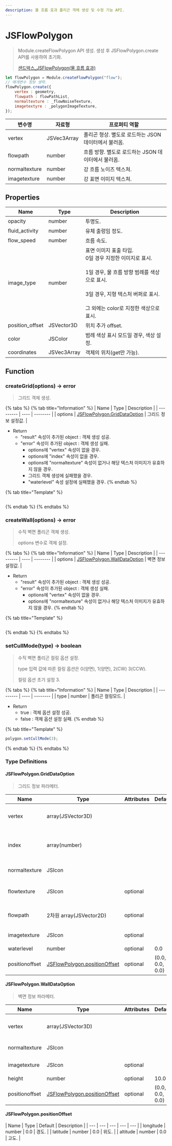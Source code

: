 ```yaml
---
description: 물 흐름 효과 폴리곤 객체 생성 및 수정 기능 API.
---
```


# JSFlowPolygon

> Module.createFlowPolygon API 생성.
> 생성 후 JSFlowPolygon.create API를 사용하여 초기화.
> 
> [샌드박스_JSFlowPolygon(물 흐름 효과)](https://sandbox.dtwincloud.com/code/main.do?id=object_flowpolygon)

```javascript
let flowPolygon = Module.createFlowPolygon("flow");
// 매개변수 정보 생략.
flowPolygon.create({
    vertex : geometry,
    flowpath : flowPathList,
    normaltexture : _flowNoiseTexture,
    imagetextyre : _polygonImageTexture,
});
```

| 변수명    | 자료형    | 프로퍼티 역할 |
| ------ | ------ | ------- |
| vertex  | JSVec3Array | 폴리곤 형상. 별도로 로드하는 JSON 데이터에서 불러옴.      |
| flowpath | number | 흐름 방향. 별도로 로드하는 JSON 데이터에서 불러옴.     |
| normaltexture  | number | 강 흐름 노이즈 텍스쳐.      |
| imagetexture   | number | 강 표면 이미지 텍스쳐. |

## Properties

| Name                    | Type    | Description                                      |
| ----------------------- | ------- | ------------------------------------------------ |
| opacity           | number  | 투명도. |
| fluid_activity    | number  | 유체 출렁임 정도.             |
| flow_speed        | number  | 흐름 속도.        |
| image_type        | number  | 표면 이미지 표출 타입.<br>0일 경우 지정한 이미지로 표시.</br><br>1일 경우, 물 흐름 방향 범례를 색상으로 표시.</br><br>3일 경우, 지형 텍스처 버퍼로 표시.</br><br>그 외에는 color로 지정한 색상으로 표시.</br>                              |
| position_offset   | JSVector3D | 위치 추가 offset.                         |
| color             | JSColor  | 범례 색상 표시 모드일 경우, 색상 설정.                    |
| coordinates       | JSVec3Array  | 객체의 위치(get만 가능).             |

## Function

### createGrid(options) → error

> 그리드 객체 생성.

{% tabs %}
{% tab title="Information" %}
| Name | Type | Description |
| --------- | ---- | -------- |
| options | [JSFlowPolygon.GridDataOption](jsflowpolygon.md#jsflowpolygon.griddataoption) | 그리드 정보 설정값.   |

* Return
  * "result" 속성이 추가된 object : 객체 생성 성공.
  * "error" 속성이 추가된 object : 객체 생성 실패.
    * options에 "vertex" 속성이 없을 경우.
    * options에 "index" 속성이 없을 경우.
    * options에 "normaltexture" 속성이 없거나 해당 텍스처 이미지가 유효하지 않을 경우.
    * 그리드 객체 생성에 실패했을 경우.
    * "waterlevel" 속성 설정에 실패했을 경우.
{% endtab %}

{% tab title="Template" %}
```javascript
```
{% endtab %}
{% endtabs %}

### createWall(options) → error

> 수직 벽면 폴리곤 객체 생성.
>
> options 변수로 객체 설정.

{% tabs %}
{% tab title="Information" %}
| Name | Type | Description |
| --------- | ---- | -------- |
| options | [JSFlowPolygon.WallDataOption](jsflowpolygon.md#jsflowpolygon.walldataoption) | 벽면 정보 설정값.   |

* Return
  * "result" 속성이 추가된 object : 객체 생성 성공.
  * "error" 속성이 추가된 object : 객체 생성 실패.
    * options에 "vertex" 속성이 없을 경우.
    * options에 "normaltexture" 속성이 없거나 해당 텍스처 이미지가 유효하지 않을 경우.
{% endtab %}

{% tab title="Template" %}
```javascript
```
{% endtab %}
{% endtabs %}

### setCullMode(type) → boolean

> 수직 벽면 폴리곤 컬링 옵션 설정.
> 
> type 입력 값에 따른 컬링 옵션은 0(양면), 1(양면), 2(CW) 3(CCW).
>
> 컬링 옵션 초기 설정 3.

{% tabs %}
{% tab title="Information" %}
| Name | Type | Description |
| --------- | ---- | -------- |
| type | number  | 폴리곤 컬링모드. |

* Return
  * true : 객체 옵션 설정 성공.
  * false : 객체 옵션 설정 실패.
{% endtab %}

{% tab title="Template" %}
```javascript
polygon.setCullMode(3);
```
{% endtab %}
{% endtabs %}

### Type Definitions

#### JSFlowPolygon.GridDataOption

> 그리드 정보 파라메터.

| Name | Type | Attributes | Default | Description |
| --- | --- | --- | --- | --- |
| vertex | array(JSVector3D) |  |  | 그리드를 이루는 점들의 좌표 목록. |
| index | array(number) |  |  | 그리드를 이루는 점들의 인덱스 좌표 목록. |
| normaltexture | JSIcon |            |         | 재질 노말 텍스처. |
| flowtexture | JSIcon | optional |         | flow map(텍스처 직접 전달). |
| flowpath | 2차원 array(JSVector2D) | optional |         | flow map(path 전달). |
| imagetexture | JSIcon | optional |         | 표면 이미지 텍스처. |
| waterlevel | number | optional | 0.0 | 수위. |
| positionoffset | [JSFlowPolygon.positionOffset](jsflowpolygon.md#jsflowpolygon.positionoffset) | optional | (0.0, 0.0, 0.0) | 위치 offset. |

#### JSFlowPolygon.WallDataOption

> 벽면 정보 파라메터.

| Name | Type | Attributes | Default | Description |
| --- | --- | --- | --- | --- |
| vertex | array(JSVector3D) |  |  | 벽면을 이루는 점들의 좌표 목록. |
| normaltexture | JSIcon |            |         | 재질 노말 텍스처. |
| imagetexture | JSIcon | optional |         | 표면 이미지 텍스처. |
| height | number | optional | 10.0 | 벽 높이. |
| positionoffset | [JSFlowPolygon.positionOffset](jsflowpolygon.md#jsflowpolygon.positionoffset) | optional | (0.0, 0.0, 0.0) | 위치 offset. |

#### JSFlowPolygon.positionOffset
| Name | Type | Default | Description |
| --- | --- | --- | --- | --- |
| longitude | number | 0.0 | 경도. |
| latitude | number | 0.0 | 위도. |
| altitude | number | 0.0 | 고도. |
